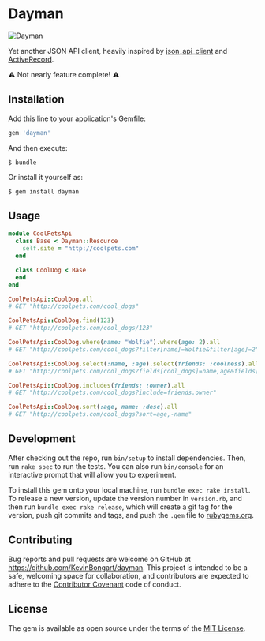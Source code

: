 # Dayman

![Dayman](http://screenshots.kevinbongart.net/AiJbs.gif)

Yet another JSON API client, heavily inspired by
[json_api_client](https://github.com/chingor13/json_api_client) and
[ActiveRecord](http://api.rubyonrails.org/classes/ActiveRecord/Base.html).

⚠️ Not nearly feature complete! ⚠️

## Installation

Add this line to your application's Gemfile:

```ruby
gem 'dayman'
```

And then execute:

    $ bundle

Or install it yourself as:

    $ gem install dayman

## Usage

```ruby
module CoolPetsApi
  class Base < Dayman::Resource
    self.site = "http://coolpets.com"
  end

  class CoolDog < Base
  end
end

CoolPetsApi::CoolDog.all
# GET "http://coolpets.com/cool_dogs"

CoolPetsApi::CoolDog.find(123)
# GET "http://coolpets.com/cool_dogs/123"

CoolPetsApi::CoolDog.where(name: "Wolfie").where(age: 2).all
# GET "http://coolpets.com/cool_dogs?filter[name]=Wolfie&filter[age]=2"

CoolPetsApi::CoolDog.select(:name, :age).select(friends: :coolness).all
# GET "http://coolpets.com/cool_dogs?fields[cool_dogs]=name,age&fields[friends]=coolness"

CoolPetsApi::CoolDog.includes(friends: :owner).all
# GET "http://coolpets.com/cool_dogs?include=friends.owner"

CoolPetsApi::CoolDog.sort(:age, name: :desc).all
# GET "http://coolpets.com/cool_dogs?sort=age,-name"
```

## Development

After checking out the repo, run `bin/setup` to install dependencies. Then, run `rake spec` to run the tests. You can also run `bin/console` for an interactive prompt that will allow you to experiment.

To install this gem onto your local machine, run `bundle exec rake install`. To release a new version, update the version number in `version.rb`, and then run `bundle exec rake release`, which will create a git tag for the version, push git commits and tags, and push the `.gem` file to [rubygems.org](https://rubygems.org).

## Contributing

Bug reports and pull requests are welcome on GitHub at https://github.com/KevinBongart/dayman. This project is intended to be a safe, welcoming space for collaboration, and contributors are expected to adhere to the [Contributor Covenant](http://contributor-covenant.org) code of conduct.

## License

The gem is available as open source under the terms of the [MIT License](http://opensource.org/licenses/MIT).
